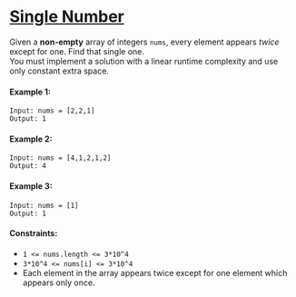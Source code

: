 # [Single Number](https://leetcode.com/explore/interview/card/top-interview-questions-easy/92/array/549/)
Given a **non-empty** array of integers `nums`, every element appears *twice* except for one. Find that single one.  
You must implement a solution with a linear runtime complexity and use only constant extra space.

#### Example 1:
```
Input: nums = [2,2,1]
Output: 1
```

#### Example 2:
```
Input: nums = [4,1,2,1,2]
Output: 4
```

#### Example 3:
```
Input: nums = [1]
Output: 1
```

#### Constraints:
- `1 <= nums.length <= 3*10^4`
- `3*10^4 <= nums[i] <= 3*10^4`
- Each element in the array appears twice except for one element which appears only once.

